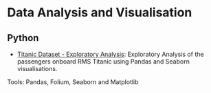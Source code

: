 # Data Analysis and Visualisation

>
## Python

- [Titanic Dataset - Exploratory Analysis](https://github.com/GummaSudeep/EDA-Exploratory-Data-Analysis/blob/master/Basic_Exploratory%20Data%20Analysis(EDA).ipynb): Exploratory Analysis of the passengers onboard RMS Titanic using Pandas and Seaborn visualisations.




Tools: Pandas, Folium, Seaborn and Matplotlib
